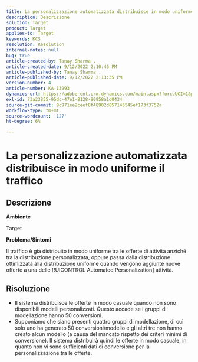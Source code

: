 ```yaml
---
title: La personalizzazione automatizzata distribuisce in modo uniforme il traffico
description: Descrizione
solution: Target
product: Target
applies-to: Target
keywords: KCS
resolution: Resolution
internal-notes: null
bug: true
article-created-by: Tanay Sharma .
article-created-date: 9/12/2022 2:10:46 PM
article-published-by: Tanay Sharma .
article-published-date: 9/12/2022 2:13:35 PM
version-number: 4
article-number: KA-13993
dynamics-url: https://adobe-ent.crm.dynamics.com/main.aspx?forceUCI=1&pagetype=entityrecord&etn=knowledgearticle&id=e6ab04b1-a432-ed11-9db1-002248086735
exl-id: 73a23855-95dc-47e1-8128-80958a1d0434
source-git-commit: 9c971ee2ceef8f48902d857145545ef173f3752a
workflow-type: tm+mt
source-wordcount: '127'
ht-degree: 6%

---
```


# La personalizzazione automatizzata distribuisce in modo uniforme il traffico

## Descrizione


<b>Ambiente</b>

Target



<b>Problema/Sintomi</b>

Il traffico è già distribuito in modo uniforme tra le offerte di attività anziché tra la distribuzione personalizzata, oppure passa dalla distribuzione ottimizzata alla distribuzione uniforme quando vengono aggiunte nuove offerte a una delle [!UICONTROL Automated Personalization] attività.


## Risoluzione


- Il sistema distribuisce le offerte in modo casuale quando non sono disponibili modelli personalizzati. Questo accade se i gruppi di modellazione hanno 50 conversioni.
- Supponiamo che siano presenti quattro gruppi di modellazione, di cui solo uno ha generato 50 conversioni/modello e gli altri tre non hanno creato alcun modello (a causa del mancato rispetto dei criteri minimi di conversione). Il sistema distribuirà quindi le offerte in modo casuale, in quanto non vi sono sufficienti dati di conversione per la personalizzazione tra le offerte.
